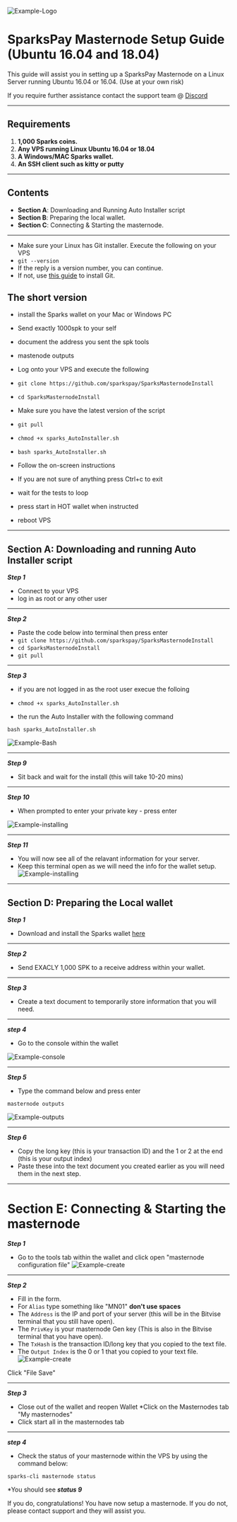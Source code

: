 ![Example-Logo](https://i.imgur.com/IPrlf78.png)
# SparksPay Masternode Setup Guide (Ubuntu 16.04 and 18.04)
This guide will assist you in setting up a SparksPay Masternode on a Linux Server running Ubuntu 16.04 or 16.04. (Use at your own risk)

If you require further assistance contact the support team @ [Discord](https://discord.gg/6ktdN8Z)
***
## Requirements
1) **1,000 Sparks coins.**
2) **Any VPS running Linux Ubuntu 16.04 or 18.04**
3) **A Windows/MAC Sparks wallet.**
4) **An SSH client such as kitty or putty**
***
## Contents
* **Section A**: Downloading and Running Auto Installer script  
* **Section B**: Preparing the local wallet.
* **Section C**: Connecting & Starting the masternode.
***

* Make sure your Linux has Git installer. Execute the following on your VPS
* `git --version`
* If the reply is a version number, you can continue.
* If not, use [this guide](https://www.digitalocean.com/community/tutorials/how-to-install-git-on-ubuntu-14-04) to install Git.

## The short version  
* install the Sparks wallet on your Mac or Windows PC
* Send exactly 1000spk to your self
* document the address you sent the spk tools
* mastenode outputs

* Log onto your VPS and execute the following
* `git clone https://github.com/sparkspay/SparksMasternodeInstall`
* `cd SparksMasternodeInstall`
* Make sure you have the latest version of the script
* `git pull`
* `chmod +x sparks_AutoInstaller.sh`
* `bash sparks_AutoInstaller.sh`
* Follow the on-screen instructions

* If you are not sure of anything press Ctrl+c to exit
* wait for the tests to loop
* press start in HOT wallet when instructed
* reboot VPS

***

## Section A: Downloading and running Auto Installer script

***Step 1***
* Connect to your VPS
* log in as root or any other user


***

***Step 2***
* Paste the code below into terminal then press enter
* `git clone https://github.com/sparkspay/SparksMasternodeInstall`
* `cd SparksMasternodeInstall`
* `git pull`
***
***Step 3***

* if you are not logged in as the root user execue the folloing
* `chmod +x sparks_AutoInstaller.sh`

* the run the Auto Installer with the following command

`bash sparks_AutoInstaller.sh`

![Example-Bash](https://i.imgur.com/5DAJNbd.png)

***

***Step 9***
* Sit back and wait for the install (this will take 10-20 mins)
***

***Step 10***
* When prompted to enter your private key - press enter

![Example-installing](https://i.imgur.com/UTjCtrL.png)
***

***Step 11***
* You will now see all of the relavant information for your server.
* Keep this terminal open as we will need the info for the wallet setup.
![Example-installing](https://i.imgur.com/P0PLUeq.png)
***

## Section D: Preparing the Local wallet

***Step 1***
* Download and install the Sparks wallet [here](https://github.com/sparkspay/sparks/releases)
***

***Step 2***
* Send EXACLY 1,000 SPK to a receive address within your wallet.
***

***Step 3***
* Create a text document to temporarily store information that you will need.
***

***step 4***
* Go to the console within the wallet

![Example-console](https://i.imgur.com/rumxdpO.png)
***

***Step 5***
* Type the command below and press enter

`masternode outputs`

![Example-outputs](https://i.imgur.com/LNBjk1Q.png)
***

***Step 6***
* Copy the long key (this is your transaction ID) and the 1 or 2 at the end (this is your output index)
* Paste these into the text document you created earlier as you will need them in the next step.
***

# Section E: Connecting & Starting the masternode

***Step 1***
* Go to the tools tab within the wallet and click open "masternode configuration file"
![Example-create](https://i.imgur.com/2vozmrA.png)
***

***Step 2***

* Fill in the form.
* For `Alias` type something like "MN01" **don't use spaces**
* The `Address` is the IP and port of your server (this will be in the Bitvise terminal that you still have open).
* The `PrivKey` is your masternode Gen key (This is also in the Bitvise terminal that you have open).
* The `TxHash` is the transaction ID/long key that you copied to the text file.
* The `Output Index` is the 0 or 1 that you copied to your text file.
![Example-create](https://i.imgur.com/CP7TjlL.png)

Click "File Save"
***

***Step 3***
* Close out of the wallet and reopen Wallet
*Click on the Masternodes tab "My masternodes"
* Click start all in the masternodes tab
***

***step 4***
* Check the status of your masternode within the VPS by using the command below:

`sparks-cli masternode status`

*You should see ***status 9***

If you do, congratulations! You have now setup a masternode. If you do not, please contact support and they will assist you.  
